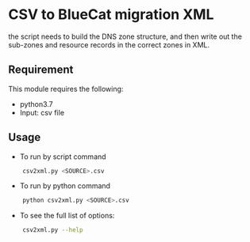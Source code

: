 # CSV to BlueCat migration XML

the script needs to build the DNS zone structure, and then write out the sub-zones and resource records in the correct zones in XML.

## Requirement

This module requires the following:

* python3.7
* Input: csv file

## Usage

* To run by script command

```bash
    csv2xml.py <SOURCE>.csv
```

* To run by python command
```bash
    python csv2xml.py <SOURCE>.csv
```

* To see the full list of options:
```bash
    csv2xml.py --help
```

